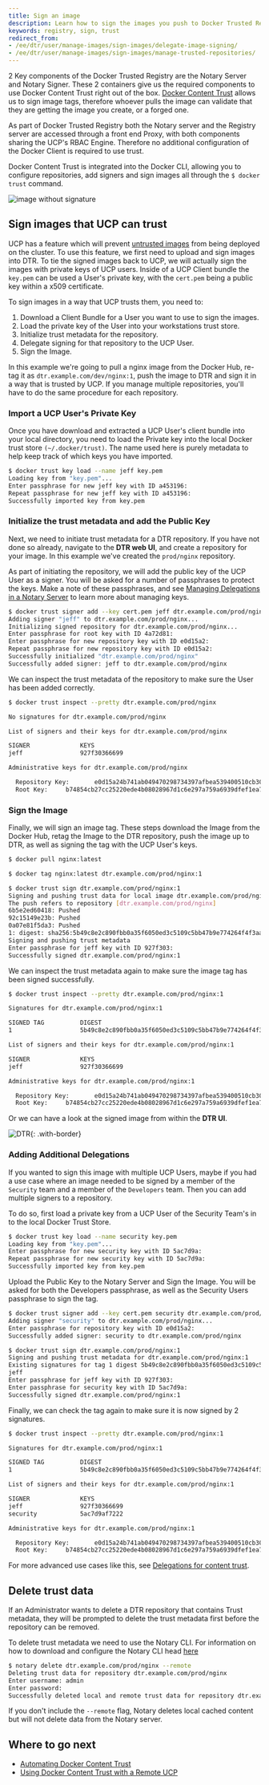 ```yaml
---
title: Sign an image
description: Learn how to sign the images you push to Docker Trusted Registry.
keywords: registry, sign, trust
redirect_from:
- /ee/dtr/user/manage-images/sign-images/delegate-image-signing/
- /ee/dtr/user/manage-images/sign-images/manage-trusted-repositories/
---
```


2 Key components of the Docker Trusted Registry are the Notary Server and Notary
Signer. These 2 containers give us the required components to use Docker Content
Trust right out of the box. [Docker Content
Trust](/engine/security/trust/content_trust/) allows us to sign image tags,
therefore whoever pulls the image can validate that they are getting the image
you create, or a forged one.

As part of Docker Trusted Registry both the Notary server and the Registry
server are accessed through a front end Proxy, with both components sharing the
UCP's RBAC Engine. Therefore no additional configuration of the Docker Client
is required to use trust.

Docker Content Trust is integrated into the Docker CLI, allowing you to
configure repositories, add signers and sign images all through the `$ docker
trust` command.

![image without signature](../../../images/sign-an-image-1.svg)

## Sign images that UCP can trust

UCP has a feature which will prevent [untrusted
images](/ee/ucp/admin/configure/run-only-the-images-you-trust/) from being
deployed on the cluster. To use this feature, we first need to upload and sign
images into DTR. To tie the signed images back to UCP, we will actually sign the
images with private keys of UCP users. Inside of a UCP Client bundle the
`key.pem` can be used a User's private key, with the `cert.pem` being a public
key within a x509 certificate.

To sign images in a way that UCP trusts them, you need to:

1. Download a Client Bundle for a User you want to use to sign the images.
2. Load the private key of the User into your workstations trust store.
3. Initialize trust metadata for the repository.
4. Delegate signing for that repository to the UCP User.
5. Sign the Image.

In this example we're going to pull a nginx image from the Docker Hub, re-tag it
as `dtr.example.com/dev/nginx:1`, push the image to DTR and sign it in a way
that is trusted by UCP. If you manage multiple repositories, you'll have to do
the same procedure for each repository.

### Import a UCP User's Private Key

Once you have download and extracted a UCP User's client bundle into your local
directory, you need to load the Private key into the local Docker trust store
`(~/.docker/trust)`. The name used here is purely metadata to help keep track of
which keys you have imported.

```bash
$ docker trust key load --name jeff key.pem
Loading key from "key.pem"...
Enter passphrase for new jeff key with ID a453196:
Repeat passphrase for new jeff key with ID a453196:
Successfully imported key from key.pem
```

### Initialize the trust metadata and add the Public Key

Next, we need to initiate trust metadata for a DTR repository. If you have not
done so already, navigate to the **DTR web UI**, and create a repository for
your image. In this example we've created the `prod/nginx` repository.

As part of initiating the repository, we will add the public key of the UCP User
as a signer. You will be asked for a number of passphrases to protect the keys.
Make a note of these passphrases, and see [Managing Delegations in a Notary Server](/engine/security/trust/trust_delegation/#managing-delegations-in-a-notary-server)
to learn more about managing keys.


```bash
$ docker trust signer add --key cert.pem jeff dtr.example.com/prod/nginx
Adding signer "jeff" to dtr.example.com/prod/nginx...
Initializing signed repository for dtr.example.com/prod/nginx...
Enter passphrase for root key with ID 4a72d81:
Enter passphrase for new repository key with ID e0d15a2:
Repeat passphrase for new repository key with ID e0d15a2:
Successfully initialized "dtr.example.com/prod/nginx"
Successfully added signer: jeff to dtr.example.com/prod/nginx
```

We can inspect the trust metadata of the repository to make sure the User has
been added correctly.

```bash
$ docker trust inspect --pretty dtr.example.com/prod/nginx

No signatures for dtr.example.com/prod/nginx

List of signers and their keys for dtr.example.com/prod/nginx

SIGNER              KEYS
jeff                927f30366699

Administrative keys for dtr.example.com/prod/nginx

  Repository Key:       e0d15a24b741ab049470298734397afbea539400510cb30d3b996540b4a2506b
  Root Key:     b74854cb27cc25220ede4b08028967d1c6e297a759a6939dfef1ea72fbdd7b9a
```

### Sign the Image

Finally, we will sign an image tag. These steps download the Image from the
Docker Hub, retag the Image to the DTR repository, push the image up to DTR, as
well as signing the tag with the UCP User's keys.

```bash
$ docker pull nginx:latest

$ docker tag nginx:latest dtr.example.com/prod/nginx:1

$ docker trust sign dtr.example.com/prod/nginx:1
Signing and pushing trust data for local image dtr.example.com/prod/nginx:1, may overwrite remote trust data
The push refers to repository [dtr.example.com/prod/nginx]
6b5e2ed60418: Pushed
92c15149e23b: Pushed
0a07e81f5da3: Pushed
1: digest: sha256:5b49c8e2c890fbb0a35f6050ed3c5109c5bb47b9e774264f4f3aa85bb69e2033 size: 948
Signing and pushing trust metadata
Enter passphrase for jeff key with ID 927f303:
Successfully signed dtr.example.com/prod/nginx:1
```

We can inspect the trust metadata again to make sure the image tag has been
signed successfully.

```bash
$ docker trust inspect --pretty dtr.example.com/prod/nginx:1

Signatures for dtr.example.com/prod/nginx:1

SIGNED TAG          DIGEST                                                             SIGNERS
1                   5b49c8e2c890fbb0a35f6050ed3c5109c5bb47b9e774264f4f3aa85bb69e2033   jeff

List of signers and their keys for dtr.example.com/prod/nginx:1

SIGNER              KEYS
jeff                927f30366699

Administrative keys for dtr.example.com/prod/nginx:1

  Repository Key:       e0d15a24b741ab049470298734397afbea539400510cb30d3b996540b4a2506b
  Root Key:     b74854cb27cc25220ede4b08028967d1c6e297a759a6939dfef1ea72fbdd7b9a
```

Or we can have a look at the signed image from within the **DTR UI**.

![DTR](../../../images/sign-an-image-3.png){: .with-border}

### Adding Additional Delegations

If you wanted to sign this image with multiple UCP Users, maybe if you had a use
case where an image needed to be signed by a member of the `Security` team and a
member of the `Developers` team. Then you can add multiple signers to a
repository.

To do so, first load a private key from a UCP User of the Security Team's in to
the local Docker Trust Store.

```bash
$ docker trust key load --name security key.pem
Loading key from "key.pem"...
Enter passphrase for new security key with ID 5ac7d9a:
Repeat passphrase for new security key with ID 5ac7d9a:
Successfully imported key from key.pem
```

Upload the Public Key to the Notary Server and Sign the Image. You will be asked
for both the Developers passphrase, as well as the Security Users passphrase to
sign the tag.

```bash
$ docker trust signer add --key cert.pem security dtr.example.com/prod/nginx
Adding signer "security" to dtr.example.com/prod/nginx...
Enter passphrase for repository key with ID e0d15a2:
Successfully added signer: security to dtr.example.com/prod/nginx

$ docker trust sign dtr.example.com/prod/nginx:1
Signing and pushing trust metadata for dtr.example.com/prod/nginx:1
Existing signatures for tag 1 digest 5b49c8e2c890fbb0a35f6050ed3c5109c5bb47b9e774264f4f3aa85bb69e2033 from:
jeff
Enter passphrase for jeff key with ID 927f303:
Enter passphrase for security key with ID 5ac7d9a:
Successfully signed dtr.example.com/prod/nginx:1
```

Finally, we can check the tag again to make sure it is now signed by 2
signatures.

```bash
$ docker trust inspect --pretty dtr.example.com/prod/nginx:1

Signatures for dtr.example.com/prod/nginx:1

SIGNED TAG          DIGEST                                                             SIGNERS
1                   5b49c8e2c890fbb0a35f6050ed3c5109c5bb47b9e774264f4f3aa85bb69e2033   jeff, security

List of signers and their keys for dtr.example.com/prod/nginx:1

SIGNER              KEYS
jeff                927f30366699
security            5ac7d9af7222

Administrative keys for dtr.example.com/prod/nginx:1

  Repository Key:       e0d15a24b741ab049470298734397afbea539400510cb30d3b996540b4a2506b
  Root Key:     b74854cb27cc25220ede4b08028967d1c6e297a759a6939dfef1ea72fbdd7b9a
```

For more advanced use cases like this, see [Delegations for content trust](/engine/security/trust/trust_delegation/).

## Delete trust data

If an Administrator wants to delete a DTR repository that contains Trust
metadata, they will be prompted to delete the trust metadata first before the
repository can be removed.

To delete trust metadata we need to use the Notary CLI. For information on how
to download and configure the Notary CLI head
[here](/engine/security/trust/trust_delegation/#configuring-the-notary-client)


```bash
$ notary delete dtr.example.com/prod/nginx --remote
Deleting trust data for repository dtr.example.com/prod/nginx
Enter username: admin
Enter password:
Successfully deleted local and remote trust data for repository dtr.example.com/prod/nginx
```

If you don't include the `--remote` flag, Notary deletes local cached content
but will not delete data from the Notary server.

## Where to go next

* [Automating Docker Content
  Trust](/engine/security/trust/trust_automation/)
* [Using Docker Content Trust with a Remote UCP](./trust-with-remote-ucp/)
